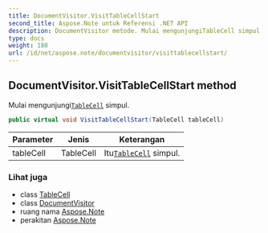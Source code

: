 ```yaml
---
title: DocumentVisitor.VisitTableCellStart
second_title: Aspose.Note untuk Referensi .NET API
description: DocumentVisitor metode. Mulai mengunjungiTableCell simpul.
type: docs
weight: 180
url: /id/net/aspose.note/documentvisitor/visittablecellstart/
---
```

## DocumentVisitor.VisitTableCellStart method

Mulai mengunjungi[`TableCell`](../../tablecell/) simpul.

```csharp
public virtual void VisitTableCellStart(TableCell tableCell)
```

| Parameter | Jenis | Keterangan |
| --- | --- | --- |
| tableCell | TableCell | Itu[`TableCell`](../../tablecell/) simpul. |

### Lihat juga

* class [TableCell](../../tablecell/)
* class [DocumentVisitor](../)
* ruang nama [Aspose.Note](../../documentvisitor/)
* perakitan [Aspose.Note](../../../)


